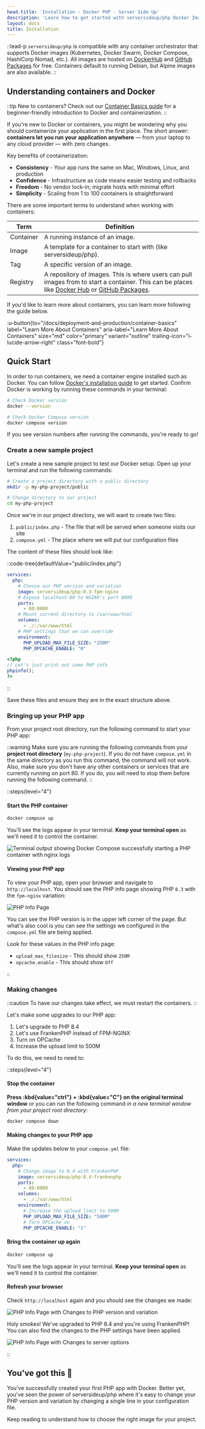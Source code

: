 ```yaml
---
head.title: 'Installation - Docker PHP - Server Side Up'
description: 'Learn how to get started with serversideup/php Docker Images.'
layout: docs
title: Installation
---
```


::lead-p
`serversideup/php` is compatible with any container orchestrator that supports Docker images (Kubernetes, Docker Swarm, Docker Compose, HashiCorp Nomad, etc.). All images are hosted on [DockerHub](https://hub.docker.com/r/serversideup/php) and [GitHub Packages](https://github.com/serversideup/docker-php/pkgs/container/php)  for free. Containers default to running Debian, but Alpine images are also available.
::

## Understanding containers and Docker

::tip
New to containers? Check out our [Container Basics guide](/docs/deployment-and-production/container-basics) for a beginner-friendly introduction to Docker and containerization.
::

If you're new to Docker or containers, you might be wondering why you should containerize your application in the first place. The short answer: **containers let you run your application anywhere** — from your laptop to any cloud provider — with zero changes.

Key benefits of containerization:
- **Consistency** - Your app runs the same on Mac, Windows, Linux, and production
- **Confidence** - Infrastructure as code means easier testing and rollbacks
- **Freedom** - No vendor lock-in; migrate hosts with minimal effort
- **Simplicity** - Scaling from 1 to 100 containers is straightforward

There are some important terms to understand when working with containers:

| Term | Definition |
|------|------------|
| Container | A running instance of an image. |
| Image | A template for a container to start with (like serversideup/php). |
| Tag | A specific version of an image. |
| Registry | A repository of images. This is where users can pull images from to start a container. This can be places like [Docker Hub](https://hub.docker.com/r/serversideup/php) or [GitHub Packages](https://github.com/serversideup/docker-php/pkgs/container/php). |

If you'd like to learn more about containers, you can learn more following the guide below.

:u-button{to="/docs/deployment-and-production/container-basics" label="Learn More About Containers" aria-label="Learn More About Containers" size="md" color="primary" variant="outline"  trailing-icon="i-lucide-arrow-right" class="font-bold"}

## Quick Start
In order to run containers, we need a container engine installed such as Docker. You can follow [Docker's installation guide](https://docs.docker.com/get-started/get-docker/) to get started. Confirm Docker is working by running these commands in your terminal:
```bash [Terminal]
# Check Docker version
docker --version

# Check Docker Compose version
docker compose version
```

If you see version numbers after running the commands, you're ready to go!

### Create a new sample project
Let's create a new sample project to test our Docker setup. Open up your terminal and run the following commands:

```bash [Terminal]
# Create a project directory with a public directory
mkdir -p my-php-project/public

# Change directory to our project
cd my-php-project
```

Once we're in our project directory, we will want to create two files:

1. `public/index.php` - The file that will be served when someone visits our site
1. `compose.yml` - The place where we will put our configuration files

The content of these files should look like:

::code-tree{defaultValue="public/index.php"}

```yml [compose.yml]
services:
  php:
    # Choose our PHP version and variation
    image: serversideup/php:8.3-fpm-nginx
    # Expose localhost:80 to NGINX's port 8080
    ports:
      - 80:8080
    # Mount current directory to /var/www/html
    volumes:
      - ./:/var/www/html
    # PHP settings that we can override
    environment:
      PHP_UPLOAD_MAX_FILE_SIZE: "250M"
      PHP_OPCACHE_ENABLE: "0"
```

```php [public/index.php]
<?php
// Let's just print out some PHP info
phpinfo();
?>
```
::

Save these files and ensure they are in the exact structure above.

### Bringing up your PHP app
From your project root directory, run the following command to start your PHP app:

::warning
Make sure you are running the following commands from your **project root directory** (`my-php-project`). If you do not have `compose.yml` in the same directory as you run this command, the command will not work. Also, make sure you don't have any other containers or services that are currently running on port 80. If you do, you will need to stop them before running the following command.
::

::steps{level="4"}

#### Start the PHP container
```bash [Terminal]
docker compose up
```
You'll see the logs appear in your terminal. **Keep your terminal open** as we'll need it to control the container.

![Terminal output showing Docker Compose successfully starting a PHP container with nginx logs](images/docs/running-php-container.png)

#### Viewing your PHP app
To view your PHP app, open your browser and navigate to `http://localhost`. You should see the PHP info page showing PHP `8.3` with the `fpm-nginx` variation:

![PHP Info Page](images/docs/php-info.png)

You can see the PHP version is in the upper left corner of the page. But what's also cool is you can see the settings we configured in the `compose.yml` file are being applied.

Look for these values in the PHP info page:

- `upload_max_filesize` - This should show `250M`
- `opcache.enable` - This should show `Off`

::

### Making changes
::caution
To have our changes take effect, we must restart the containers.
::

Let's make some upgrades to our PHP app:

1. Let's upgrade to PHP 8.4
1. Let's use FrankenPHP instead of FPM-NGINX
2. Turn on OPCache
3. Increase the upload limit to 500M

To do this, we need to need to:

::steps{level="4"}

#### Stop the container
**Press :kbd{value="ctrl"} + :kbd{value="C"} on the original terminal window** or you can run the following command *in a new terminal window from your project root directory*:
```bash [Terminal]
docker compose down
```

#### Making changes to your PHP app
Make the updates below to your `compose.yml` file:

```yml [compose.yml]{3-4,10-13}
services:
  php:
    # Change image to 8.4 with FrankenPHP
    image: serversideup/php:8.4-frankenphp
    ports:
      - 80:8080
    volumes:
      - ./:/var/www/html
    environment:
      # Increase the upload limit to 500M
      PHP_UPLOAD_MAX_FILE_SIZE: "500M"
      # Turn OPCache on
      PHP_OPCACHE_ENABLE: "1"
```

#### Bring the container up again
```bash [Terminal]
docker compose up
```
You'll see the logs appear in your terminal. **Keep your terminal open** as we'll need it to control the container.

#### Refresh your browser

Check `http://localhost` again and you should see the changes we made:

![PHP Info Page with Changes to PHP version and variation](images/docs/php-info-changes-version-and-server.png)

Holy smokes! We've upgraded to PHP 8.4 and you're using FrankenPHP! You can also find the changes to the PHP settings have been applied.

![PHP Info Page with Changes to server options](images/docs/php-info-with-changes-options.png)

::

## You've got this 💪
You've successfully created your first PHP app with Docker. Better yet, you've seen the power of serversideup/php where it's easy to change your PHP version and variation by changing a single line in your configuration file.

Keep reading to understand how to choose the right image for your project.